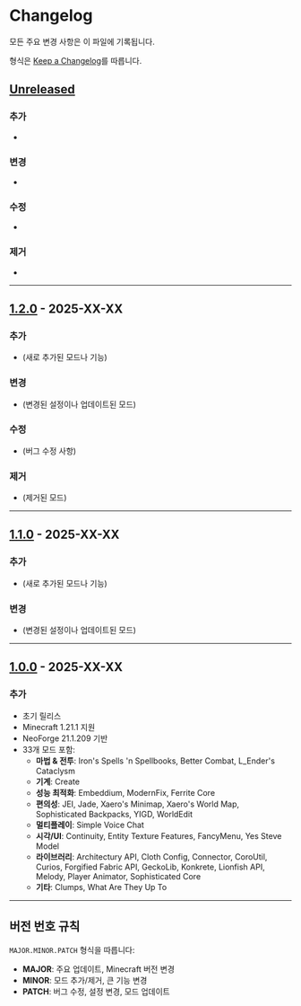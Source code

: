 # Changelog

모든 주요 변경 사항은 이 파일에 기록됩니다.

형식은 [Keep a Changelog](https://keepachangelog.com/ko/1.0.0/)를 따릅니다.

## [Unreleased]

### 추가
- 

### 변경
- 

### 수정
- 

### 제거
- 

---

## [1.2.0] - 2025-XX-XX

### 추가
- (새로 추가된 모드나 기능)

### 변경
- (변경된 설정이나 업데이트된 모드)

### 수정
- (버그 수정 사항)

### 제거
- (제거된 모드)

---

## [1.1.0] - 2025-XX-XX

### 추가
- (새로 추가된 모드나 기능)

### 변경
- (변경된 설정이나 업데이트된 모드)

---

## [1.0.0] - 2025-XX-XX

### 추가
- 초기 릴리스
- Minecraft 1.21.1 지원
- NeoForge 21.1.209 기반
- 33개 모드 포함:
  - **마법 & 전투**: Iron's Spells 'n Spellbooks, Better Combat, L_Ender's Cataclysm
  - **기계**: Create
  - **성능 최적화**: Embeddium, ModernFix, Ferrite Core
  - **편의성**: JEI, Jade, Xaero's Minimap, Xaero's World Map, Sophisticated Backpacks, YIGD, WorldEdit
  - **멀티플레이**: Simple Voice Chat
  - **시각/UI**: Continuity, Entity Texture Features, FancyMenu, Yes Steve Model
  - **라이브러리**: Architectury API, Cloth Config, Connector, CoroUtil, Curios, Forgified Fabric API, GeckoLib, Konkrete, Lionfish API, Melody, Player Animator, Sophisticated Core
  - **기타**: Clumps, What Are They Up To

---

## 버전 번호 규칙

`MAJOR.MINOR.PATCH` 형식을 따릅니다:

- **MAJOR**: 주요 업데이트, Minecraft 버전 변경
- **MINOR**: 모드 추가/제거, 큰 기능 변경
- **PATCH**: 버그 수정, 설정 변경, 모드 업데이트

[Unreleased]: https://github.com/yourusername/yourrepo/compare/v1.2.0...HEAD
[1.2.0]: https://github.com/yourusername/yourrepo/compare/v1.1.0...v1.2.0
[1.1.0]: https://github.com/yourusername/yourrepo/compare/v1.0.0...v1.1.0
[1.0.0]: https://github.com/yourusername/yourrepo/releases/tag/v1.0.0